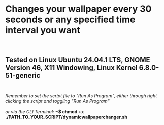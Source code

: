 # Changes your wallpaper every 30 seconds or any specified time interval you want <br><br>
## Tested on Linux Ubuntu 24.04.1 LTS, GNOME Version 46, X11 Windowing, Linux Kernel 6.8.0-51-generic <br><br>
*Remember to set the script file to "Run As Program", either through right clicking the script and toggling "Run As Program"*<br><br>
*or via the CLI Terminal:* **~$ chmod +x ./PATH_TO_YOUR_SCRIPT/dynamicwallpaperchanger.sh**

